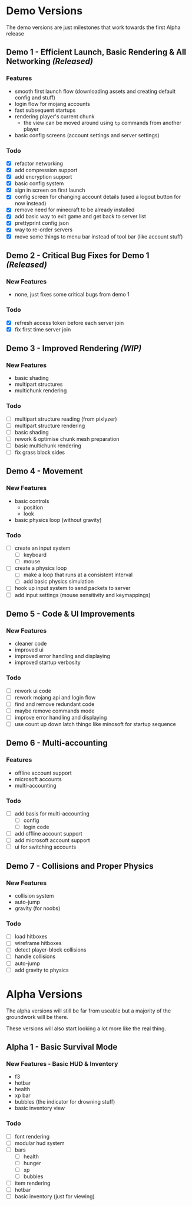 # Demo Versions

The demo versions are just milestones that work towards the first Alpha release

## Demo 1 - Efficient Launch, Basic Rendering & All Networking *(Released)*

### Features

- smooth first launch flow (downloading assets and creating default config and stuff)
- login flow for mojang accounts
- fast subsequent startups
- rendering player's current chunk
  - the view can be moved around using ```tp``` commands from another player
- basic config screens (account settings and server settings)

### Todo

- [x] refactor networking
- [x] add compression support
- [x] add encryption support
- [x] basic config system
- [x] sign in screen on first launch
- [x] config screen for changing account details (used a logout button for now instead)
- [x] remove need for minecraft to be already installed
- [x] add basic way to exit game and get back to server list
- [x] prettyprint config json
- [x] way to re-order servers
- [x] move some things to menu bar instead of tool bar (like account stuff)

## Demo 2 - Critical Bug Fixes for Demo 1 *(Released)*

### New Features

- none, just fixes some critical bugs from demo 1

### Todo

- [x] refresh access token before each server join
- [x] fix first time server join

## Demo 3 - Improved Rendering *(WIP)*

### New Features

- basic shading
- multipart structures
- multichunk rendering

### Todo

- [ ] multipart structure reading (from pixlyzer)
- [ ] multipart structure rendering
- [ ] basic shading
- [ ] rework & optimise chunk mesh preparation
- [ ] basic multichunk rendering
- [ ] fix grass block sides

## Demo 4 - Movement

### New Features

- basic controls
  - position
  - look
- basic physics loop (without gravity)

### Todo

- [ ] create an input system
  - [ ] keyboard
  - [ ] mouse
- [ ] create a physics loop
  - [ ] make a loop that runs at a consistent interval
  - [ ] add basic physics simulation
- [ ] hook up input system to send packets to server
- [ ] add input settings (mouse sensitivity and keymappings)

## Demo 5 - Code & UI Improvements

### New Features

- cleaner code
- improved ui
- improved error handling and displaying
- improved startup verbosity

### Todo

- [ ] rework ui code
- [ ] rework mojang api and login flow
- [ ] find and remove redundant code
- [ ] maybe remove commands mode
- [ ] improve error handling and displaying
- [ ] use count up down latch thingo like minosoft for startup sequence

## Demo 6 - Multi-accounting

### Features

- offline account support
- microsoft accounts
- multi-accounting

### Todo

- [ ] add basis for multi-accounting
  - [ ] config
  - [ ] login code
- [ ] add offline account support
- [ ] add microsoft account support
- [ ] ui for switching accounts

## Demo 7 - Collisions and Proper Physics

### New Features

- collision system
- auto-jump
- gravity (for noobs)

### Todo

- [ ] load hitboxes
- [ ] wireframe hitboxes
- [ ] detect player-block collisions
- [ ] handle collisions
- [ ] auto-jump
- [ ] add gravity to physics

# Alpha Versions

The alpha versions will still be far from useable but a majority of the groundwork will be there.

These versions will also start looking a lot more like the real thing.

## Alpha 1 - Basic Survival Mode

### New Features - Basic HUD & Inventory

- f3
- hotbar
- health
- xp bar
- bubbles (the indicator for drowning stuff)
- basic inventory view

### Todo

- [ ] font rendering
- [ ] modular hud system
- [ ] bars
  - [ ] health
  - [ ] hunger
  - [ ] xp
  - [ ] bubbles
- [ ] item rendering
- [ ] hotbar
- [ ] basic inventory (just for viewing)